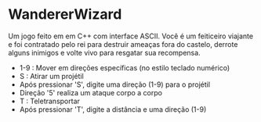 # WandererWizard
Um jogo feito em em C++ com interface ASCII.
Você é um feiticeiro viajante e foi contratado pelo rei para destruir ameaças fora do castelo, derrote alguns inimigos e volte vivo para resgatar sua recompensa.  

- 1-9 : Mover em direções específicas (no estilo teclado numérico)
- S   : Atirar um projétil
- Após pressionar 'S', digite uma direção (1-9) para o projétil
- Direção '5' realiza um ataque corpo a corpo
- T   : Teletransportar
- Após pressionar 'T', digite a distância e uma direção (1-9)
